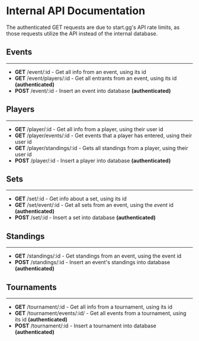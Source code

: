 # Internal API Documentation

The authenticated GET requests are due to start.gg's API rate limits, as those requests utilize the API instead of the internal database.

## Events
---
- **GET** /event/:id - Get all info from an event, using its id
- **GET** /event/players/:id - Get all entrants from an event, using its id **(authenticated)**
- **POST** /event/:id - Insert an event into database **(authenticated)**


## Players
---
  - **GET** /player/:id - Get all info from a player, using their user id
  - **GET** /player/events/:id - Get events that a player has entered, using their user id
  - **GET** /player/standings/:id - Gets all standings from a player, using their user id
  - **POST** /player/:id - Insert a player into database **(authenticated)**


## Sets
---
  - **GET** /set/:id - Get info about a set, using its id
  - **GET** /set/event/:id - Get all sets from an event, using the *event* id **(authenticated)**
  - **POST** /set/:id - Insert a set into database **(authenticated)**


## Standings
---
  - **GET** /standings/:id - Get standings from an event, using the event id
  - **POST** /standings/:id - Insert an event's standings into database **(authenticated)**


## Tournaments
---
  - **GET** /tournament/:id - Get all info from a tournament, using its id
  - **GET** /tournament/events/:id/ - Get all events from a tournament, using its id **(authenticated)**
  - **POST** /tournament/:id - Insert a tournament into database **(authenticated)**